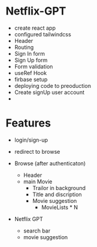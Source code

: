 # Netflix-GPT

- create react app
- configured tailwindcss
- Header
- Routing
- Sign In form 
- Sign Up form
- Form validation 
- useRef Hook
- firbase setup 
- deploying code to preoduction
- Create signUp user account 
- 


# Features

- login/sign-up
- redirect to browse 

- Browse (after authenticaton)
    - Header
    - main Movie
      - Trailor in background
      - Title and discription
      - Movie suggestion
        - MovieLists * N

- Netflix GPT
  - search bar
  - movie suggestion
